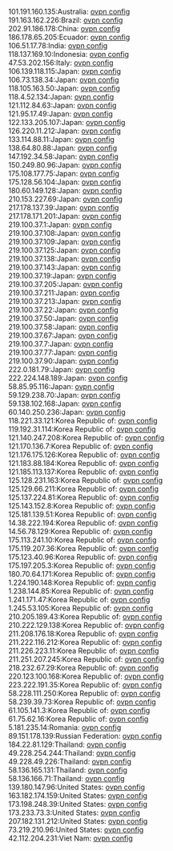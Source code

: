 101.191.160.135:Australia: [ovpn config](vpn/101_191_160_135.ovpn)  
191.163.162.226:Brazil: [ovpn config](vpn/191_163_162_226.ovpn)  
202.91.186.178:China: [ovpn config](vpn/202_91_186_178.ovpn)  
186.178.65.205:Ecuador: [ovpn config](vpn/186_178_65_205.ovpn)  
106.51.17.78:India: [ovpn config](vpn/106_51_17_78.ovpn)  
118.137.169.10:Indonesia: [ovpn config](vpn/118_137_169_10.ovpn)  
47.53.202.156:Italy: [ovpn config](vpn/47_53_202_156.ovpn)  
106.139.118.115:Japan: [ovpn config](vpn/106_139_118_115.ovpn)  
106.73.138.34:Japan: [ovpn config](vpn/106_73_138_34.ovpn)  
118.105.163.50:Japan: [ovpn config](vpn/118_105_163_50.ovpn)  
118.4.52.134:Japan: [ovpn config](vpn/118_4_52_134.ovpn)  
121.112.84.63:Japan: [ovpn config](vpn/121_112_84_63.ovpn)  
121.95.17.49:Japan: [ovpn config](vpn/121_95_17_49.ovpn)  
122.133.205.107:Japan: [ovpn config](vpn/122_133_205_107.ovpn)  
126.220.11.212:Japan: [ovpn config](vpn/126_220_11_212.ovpn)  
133.114.88.11:Japan: [ovpn config](vpn/133_114_88_11.ovpn)  
138.64.80.88:Japan: [ovpn config](vpn/138_64_80_88.ovpn)  
147.192.34.58:Japan: [ovpn config](vpn/147_192_34_58.ovpn)  
150.249.80.96:Japan: [ovpn config](vpn/150_249_80_96.ovpn)  
175.108.177.75:Japan: [ovpn config](vpn/175_108_177_75.ovpn)  
175.128.56.104:Japan: [ovpn config](vpn/175_128_56_104.ovpn)  
180.60.149.128:Japan: [ovpn config](vpn/180_60_149_128.ovpn)  
210.153.227.69:Japan: [ovpn config](vpn/210_153_227_69.ovpn)  
217.178.137.39:Japan: [ovpn config](vpn/217_178_137_39.ovpn)  
217.178.171.201:Japan: [ovpn config](vpn/217_178_171_201.ovpn)  
219.100.37.1:Japan: [ovpn config](vpn/219_100_37_1.ovpn)  
219.100.37.108:Japan: [ovpn config](vpn/219_100_37_108.ovpn)  
219.100.37.109:Japan: [ovpn config](vpn/219_100_37_109.ovpn)  
219.100.37.125:Japan: [ovpn config](vpn/219_100_37_125.ovpn)  
219.100.37.138:Japan: [ovpn config](vpn/219_100_37_138.ovpn)  
219.100.37.143:Japan: [ovpn config](vpn/219_100_37_143.ovpn)  
219.100.37.19:Japan: [ovpn config](vpn/219_100_37_19.ovpn)  
219.100.37.205:Japan: [ovpn config](vpn/219_100_37_205.ovpn)  
219.100.37.211:Japan: [ovpn config](vpn/219_100_37_211.ovpn)  
219.100.37.213:Japan: [ovpn config](vpn/219_100_37_213.ovpn)  
219.100.37.22:Japan: [ovpn config](vpn/219_100_37_22.ovpn)  
219.100.37.50:Japan: [ovpn config](vpn/219_100_37_50.ovpn)  
219.100.37.58:Japan: [ovpn config](vpn/219_100_37_58.ovpn)  
219.100.37.67:Japan: [ovpn config](vpn/219_100_37_67.ovpn)  
219.100.37.7:Japan: [ovpn config](vpn/219_100_37_7.ovpn)  
219.100.37.77:Japan: [ovpn config](vpn/219_100_37_77.ovpn)  
219.100.37.90:Japan: [ovpn config](vpn/219_100_37_90.ovpn)  
222.0.181.79:Japan: [ovpn config](vpn/222_0_181_79.ovpn)  
222.224.148.189:Japan: [ovpn config](vpn/222_224_148_189.ovpn)  
58.85.95.116:Japan: [ovpn config](vpn/58_85_95_116.ovpn)  
59.129.238.70:Japan: [ovpn config](vpn/59_129_238_70.ovpn)  
59.138.102.168:Japan: [ovpn config](vpn/59_138_102_168.ovpn)  
60.140.250.236:Japan: [ovpn config](vpn/60_140_250_236.ovpn)  
118.221.33.121:Korea Republic of: [ovpn config](vpn/118_221_33_121.ovpn)  
119.192.31.114:Korea Republic of: [ovpn config](vpn/119_192_31_114.ovpn)  
121.140.247.208:Korea Republic of: [ovpn config](vpn/121_140_247_208.ovpn)  
121.170.136.7:Korea Republic of: [ovpn config](vpn/121_170_136_7.ovpn)  
121.176.175.126:Korea Republic of: [ovpn config](vpn/121_176_175_126.ovpn)  
121.183.88.184:Korea Republic of: [ovpn config](vpn/121_183_88_184.ovpn)  
121.185.113.137:Korea Republic of: [ovpn config](vpn/121_185_113_137.ovpn)  
125.128.231.163:Korea Republic of: [ovpn config](vpn/125_128_231_163.ovpn)  
125.129.66.211:Korea Republic of: [ovpn config](vpn/125_129_66_211.ovpn)  
125.137.224.81:Korea Republic of: [ovpn config](vpn/125_137_224_81.ovpn)  
125.143.152.8:Korea Republic of: [ovpn config](vpn/125_143_152_8.ovpn)  
125.181.139.51:Korea Republic of: [ovpn config](vpn/125_181_139_51.ovpn)  
14.38.222.194:Korea Republic of: [ovpn config](vpn/14_38_222_194.ovpn)  
14.56.78.129:Korea Republic of: [ovpn config](vpn/14_56_78_129.ovpn)  
175.113.241.10:Korea Republic of: [ovpn config](vpn/175_113_241_10.ovpn)  
175.119.207.36:Korea Republic of: [ovpn config](vpn/175_119_207_36.ovpn)  
175.123.40.96:Korea Republic of: [ovpn config](vpn/175_123_40_96.ovpn)  
175.197.205.3:Korea Republic of: [ovpn config](vpn/175_197_205_3.ovpn)  
180.70.64.171:Korea Republic of: [ovpn config](vpn/180_70_64_171.ovpn)  
1.224.190.148:Korea Republic of: [ovpn config](vpn/1_224_190_148.ovpn)  
1.238.144.85:Korea Republic of: [ovpn config](vpn/1_238_144_85.ovpn)  
1.241.171.47:Korea Republic of: [ovpn config](vpn/1_241_171_47.ovpn)  
1.245.53.105:Korea Republic of: [ovpn config](vpn/1_245_53_105.ovpn)  
210.205.189.43:Korea Republic of: [ovpn config](vpn/210_205_189_43.ovpn)  
210.222.129.138:Korea Republic of: [ovpn config](vpn/210_222_129_138.ovpn)  
211.208.176.18:Korea Republic of: [ovpn config](vpn/211_208_176_18.ovpn)  
211.222.116.212:Korea Republic of: [ovpn config](vpn/211_222_116_212.ovpn)  
211.226.223.11:Korea Republic of: [ovpn config](vpn/211_226_223_11.ovpn)  
211.251.207.245:Korea Republic of: [ovpn config](vpn/211_251_207_245.ovpn)  
218.232.67.29:Korea Republic of: [ovpn config](vpn/218_232_67_29.ovpn)  
220.123.100.168:Korea Republic of: [ovpn config](vpn/220_123_100_168.ovpn)  
223.222.191.35:Korea Republic of: [ovpn config](vpn/223_222_191_35.ovpn)  
58.228.111.250:Korea Republic of: [ovpn config](vpn/58_228_111_250.ovpn)  
58.239.39.73:Korea Republic of: [ovpn config](vpn/58_239_39_73.ovpn)  
61.105.141.3:Korea Republic of: [ovpn config](vpn/61_105_141_3.ovpn)  
61.75.62.16:Korea Republic of: [ovpn config](vpn/61_75_62_16.ovpn)  
5.181.235.14:Romania: [ovpn config](vpn/5_181_235_14.ovpn)  
89.151.178.139:Russian Federation: [ovpn config](vpn/89_151_178_139.ovpn)  
184.22.81.129:Thailand: [ovpn config](vpn/184_22_81_129.ovpn)  
49.228.254.244:Thailand: [ovpn config](vpn/49_228_254_244.ovpn)  
49.228.49.226:Thailand: [ovpn config](vpn/49_228_49_226.ovpn)  
58.136.165.131:Thailand: [ovpn config](vpn/58_136_165_131.ovpn)  
58.136.166.71:Thailand: [ovpn config](vpn/58_136_166_71.ovpn)  
139.180.147.96:United States: [ovpn config](vpn/139_180_147_96.ovpn)  
163.182.174.159:United States: [ovpn config](vpn/163_182_174_159.ovpn)  
173.198.248.39:United States: [ovpn config](vpn/173_198_248_39.ovpn)  
173.233.73.3:United States: [ovpn config](vpn/173_233_73_3.ovpn)  
207.182.131.212:United States: [ovpn config](vpn/207_182_131_212.ovpn)  
73.219.210.96:United States: [ovpn config](vpn/73_219_210_96.ovpn)  
42.112.204.231:Viet Nam: [ovpn config](vpn/42_112_204_231.ovpn)  
